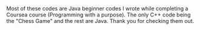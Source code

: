 Most of these codes are Java beginner codes I wrote while completing a Coursea course (Programming with a purpose). The only C++ code being the "Chess Game" and the rest are Java. Thank you for checking them out.
